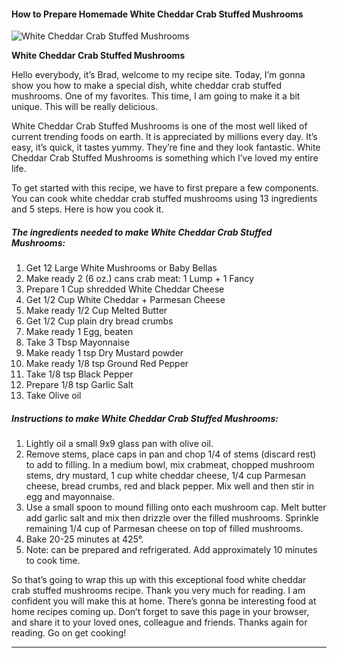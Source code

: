             

#### How to Prepare Homemade White Cheddar Crab Stuffed Mushrooms

![White Cheddar Crab Stuffed Mushrooms](https://img-global.cpcdn.com/recipes/696cf6db811ed81e/751x532cq70/white-cheddar-crab-stuffed-mushrooms-recipe-main-photo.jpg)

**White Cheddar Crab Stuffed Mushrooms**

Hello everybody, it’s Brad, welcome to my recipe site. Today, I’m gonna show you how to make a special dish, white cheddar crab stuffed mushrooms. One of my favorites. This time, I am going to make it a bit unique. This will be really delicious.

White Cheddar Crab Stuffed Mushrooms is one of the most well liked of current trending foods on earth. It is appreciated by millions every day. It’s easy, it’s quick, it tastes yummy. They’re fine and they look fantastic. White Cheddar Crab Stuffed Mushrooms is something which I’ve loved my entire life.

To get started with this recipe, we have to first prepare a few components. You can cook white cheddar crab stuffed mushrooms using 13 ingredients and 5 steps. Here is how you cook it.

##### The ingredients needed to make White Cheddar Crab Stuffed Mushrooms:

1.  Get 12 Large White Mushrooms or Baby Bellas
2.  Make ready 2 (6 oz.) cans crab meat: 1 Lump + 1 Fancy
3.  Prepare 1 Cup shredded White Cheddar Cheese
4.  Get 1/2 Cup White Cheddar + Parmesan Cheese
5.  Make ready 1/2 Cup Melted Butter
6.  Get 1/2 Cup plain dry bread crumbs
7.  Make ready 1 Egg, beaten
8.  Take 3 Tbsp Mayonnaise
9.  Make ready 1 tsp Dry Mustard powder
10.  Make ready 1/8 tsp Ground Red Pepper
11.  Take 1/8 tsp Black Pepper
12.  Prepare 1/8 tsp Garlic Salt
13.  Take Olive oil

##### Instructions to make White Cheddar Crab Stuffed Mushrooms:

1.  Lightly oil a small 9x9 glass pan with olive oil.
2.  Remove stems, place caps in pan and chop 1/4 of stems (discard rest) to add to filling. In a medium bowl, mix crabmeat, chopped mushroom stems, dry mustard, 1 cup white cheddar cheese, 1/4 cup Parmesan cheese, bread crumbs, red and black pepper. Mix well and then stir in egg and mayonnaise.
3.  Use a small spoon to mound filling onto each mushroom cap. Melt butter add garlic salt and mix then drizzle over the filled mushrooms. Sprinkle remaining 1/4 cup of Parmesan cheese on top of filled mushrooms.
4.  Bake 20-25 minutes at 425°.
5.  Note: can be prepared and refrigerated. Add approximately 10 minutes to cook time.

So that’s going to wrap this up with this exceptional food white cheddar crab stuffed mushrooms recipe. Thank you very much for reading. I am confident you will make this at home. There’s gonna be interesting food at home recipes coming up. Don’t forget to save this page in your browser, and share it to your loved ones, colleague and friends. Thanks again for reading. Go on get cooking!

* * *